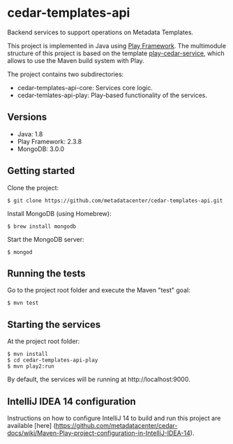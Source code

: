 # cedar-templates-api

Backend services to support operations on Metadata Templates. 

This project is implemented in Java using [Play Framework](http://www.playframework.com/). The multimodule structure of this project is based on the template [play-cedar-service](https://github.com/metadatacenter/play-cedar-service), which allows to use the Maven build system with Play.

The project contains two subdirectories:
- cedar-templates-api-core: Services core logic. 
- cedar-temlates-api-play: Play-based functionality of the services.

## Versions
* Java: 1.8
* Play Framework: 2.3.8
* MongoDB: 3.0.0

## Getting started

Clone the project:

`$ git clone https://github.com/metadatacenter/cedar-templates-api.git`

Install MongoDB (using Homebrew):

`$ brew install mongodb`

Start the MongoDB server:

`$ mongod`

## Running the tests

Go to the project root folder and execute the Maven "test" goal:

```
$ mvn test
```

## Starting the services

At the project root folder:

```
$ mvn install
$ cd cedar-templates-api-play
$ mvn play2:run
```

By default, the services will be running at http://localhost:9000.

## IntelliJ IDEA 14 configuration

Instructions on how to configure IntelliJ 14 to build and run this project are available [here] (https://github.com/metadatacenter/cedar-docs/wiki/Maven-Play-project-configuration-in-IntelliJ-IDEA-14).